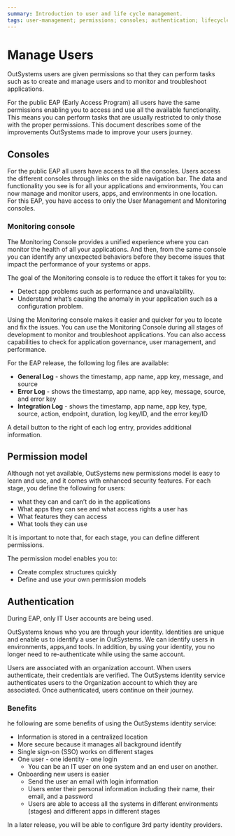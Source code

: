 ```yaml
---
summary: Introduction to user and life cycle management.  
tags: user-management; permissions; consoles; authentication; lifecycle-management
---
```


# Manage Users

OutSystems users are given permissions so that they can perform tasks such as to create and manage users and to monitor and troubleshoot applications.

For the public EAP (Early Access Program) all users have the same permissions enabling you to access and use all the available functionality. This means you can perform tasks that are usually restricted to only those with the proper permissions.
This document describes some of the improvements OutSystems made to improve your users journey.

## Consoles

For the public EAP all users have access to all the consoles. Users access the different consoles through links on the side navigation bar. The data and functionality you see is for all your applications and environments,  You can now manage and monitor users, apps, and environments in one location. For this EAP, you have access to only the User Management and Monitoring consoles.  

### Monitoring console

 The Monitoring Console provides a unified experience where you can monitor the health of all your applications. And then, from the same console you can identify any unexpected behaviors before they become issues that impact the performance of your systems or apps.

The goal of the Monitoring console is to reduce the effort it takes for you to:

* Detect app problems such as performance and unavailability.
* Understand what’s causing the anomaly in your application such as a configuration problem.

Using the Monitoring console makes it easier and quicker for you to locate and fix the issues. You can use the Monitoring Console during all stages of development to monitor and troubleshoot applications. You can also access capabilities to check for application governance, user management, and performance.

For the EAP release, the following log files  are available:

* **General Log** - shows the timestamp, app name, app key, message, and source
* **Error Log** - shows the timestamp, app name, app key, message, source, and error key
* **Integration Log** - shows the timestamp, app name, app key, type, source, action, endpoint, duration, log key/ID, and the error key/ID

A detail button to the right of each log entry, provides additional information.

## Permission model

Although not yet available, OutSystems new permissions model is easy to learn and use, and it comes with enhanced security features. For each stage, you define the following for users:

* what they can and can’t do in the applications
* What apps they can see and what access rights a user has
* What features they can access
* What tools they can use

It is important to note that, for each stage, you can define different permissions.

The permission model enables you to:

* Create complex structures quickly
* Define and use your own permission models

## Authentication

<div class="info" markdown="1">
During EAP, only IT User accounts are being used.
</div>

OutSystems knows who you are through your identity. Identities are unique and enable us to identify a user in OutSystems.  We can identify users in environments, apps,and tools.  In addition, by using your identity, you no longer need to re-authenticate while using the same account.

Users are associated with an organization account. When users authenticate, their credentials are verified.  The OutSystems identity service authenticates users to the Organization account to which they are associated. Once authenticated, users continue on their journey.

### Benefits

he following are some benefits of using the OutSystems identity service:

* Information is stored in a centralized location
* More secure because it manages all background identify
* Single sign-on (SSO) works on different stages
* One user - one identity - one login
  * You can be an IT user on one system and an end user on another.
* Onboarding new users is easier
  * Send the user an email  with login information
  * Users enter their personal information including their name, their email, and a password
  * Users are able to access all the systems in different environments (stages) and different apps in different stages
  
In a later release, you will be able to configure 3rd party identity providers.
